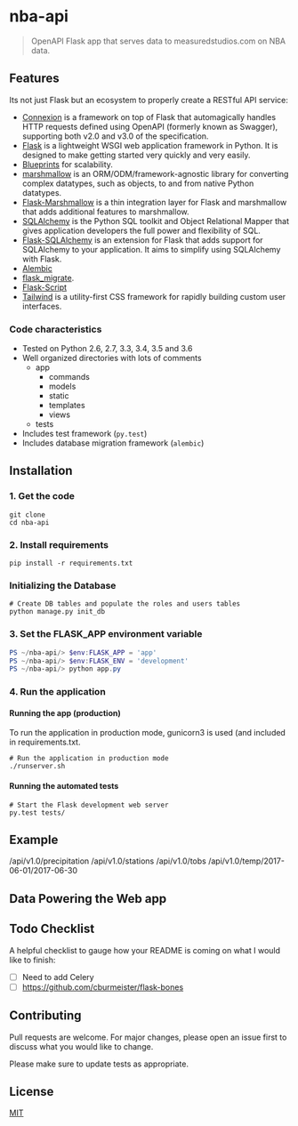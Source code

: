 # nba-api

> OpenAPI Flask app that serves data to measuredstudios.com on NBA data.

## Features

Its not just Flask but an ecosystem to properly create a RESTful API service:

- [Connexion](https://connexion.readthedocs.io/en/latest/index.html) is a framework on top of Flask that automagically handles HTTP requests defined using OpenAPI (formerly known as Swagger), supporting both v2.0 and v3.0 of the specification.
- [Flask](https://flask.palletsprojects.com/en/1.1.x/) is a lightweight WSGI web application framework in Python. It is designed to make getting started very quickly and very easily.
- [Blueprints](https://flask.palletsprojects.com/en/1.0.x/blueprints/) for scalability.
- [marshmallow](https://marshmallow.readthedocs.io/en/stable/) is an ORM/ODM/framework-agnostic library for converting complex datatypes, such as objects, to and from native Python datatypes.
- [Flask-Marshmallow](https://flask-marshmallow.readthedocs.io/en/latest/) is a thin integration layer for Flask and marshmallow that adds additional features to marshmallow.
- [SQLAlchemy](https://www.sqlalchemy.org/library.html) is the Python SQL toolkit and Object Relational Mapper that gives application developers the full power and flexibility of SQL.
- [Flask-SQLAlchemy](https://flask-sqlalchemy.palletsprojects.com/en/2.x/) is an extension for Flask that adds support for SQLAlchemy to your application. It aims to simplify using SQLAlchemy with Flask.
- [Alembic](http://alembic.zzzcomputing.com/)
- [flask_migrate](https://flask-migrate.readthedocs.io/en/latest/).
- [Flask-Script](https://flask-script.readthedocs.io/)
- [Tailwind](https://tailwindcss.com/) is a utility-first CSS framework for rapidly building custom user interfaces.

### Code characteristics

* Tested on Python 2.6, 2.7, 3.3, 3.4, 3.5 and 3.6
* Well organized directories with lots of comments
    * app
        * commands
        * models
        * static
        * templates
        * views
    * tests
* Includes test framework (`py.test`)
* Includes database migration framework (`alembic`)

## Installation

### 1. Get the code
    git clone 
    cd nba-api

### 2. Install requirements 
    pip install -r requirements.txt

### Initializing the Database

    # Create DB tables and populate the roles and users tables
    python manage.py init_db

### 3. Set the FLASK_APP environment variable

```powershell
PS ~/nba-api/> $env:FLASK_APP = 'app'
PS ~/nba-api/> $env:FLASK_ENV = 'development'
PS ~/nba-api/> python app.py
```

### 4. Run the application

#### Running the app (production)

To run the application in production mode, gunicorn3 is used (and included in requirements.txt.

    # Run the application in production mode
    ./runserver.sh

#### Running the automated tests

    # Start the Flask development web server
    py.test tests/

## Example

/api/v1.0/precipitation
/api/v1.0/stations
/api/v1.0/tobs
/api/v1.0/temp/2017-06-01/2017-06-30

## Data Powering the Web app

## Todo Checklist

A helpful checklist to gauge how your README is coming on what I would like to finish:

- [ ] Need to add Celery
- [ ] https://github.com/cburmeister/flask-bones

## Contributing

Pull requests are welcome. For major changes, please open an issue first to discuss what you would like to change.

Please make sure to update tests as appropriate.

## License

[MIT](https://choosealicense.com/licenses/mit/)
